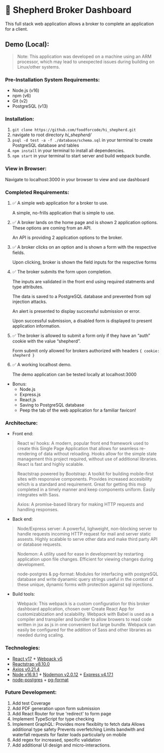 # 🚧 Shepherd Broker Dashboard

This full stack web application allows a broker to complete an application for a client.

## Demo (Local):
> Note: This application was developed on a machine using an ARM processor, which may lead to unexpected issues during building on Linux/other systems.

### Pre-Installation System Requirements:
- Node.js (v16)
- npm (v6)
- Git (v2)
- PostgreSQL (v13)

### Installation:
1. `git clone https://github.com/foodforcode/hi_shepherd.git`
2. navigate to root directory *hi_shepherd/*
3. `psql -d test -a -f ./database/schema.sql` in your terminal to create PostgreSQL database and tables
3. `npm install` in your terminal to install all dependencies.
4. `npm start` in your terminal to start server and build webpack bundle.

### View in Browser:
Navigate to localhost:3000 in your browser to view and use dashboard

### Completed Requirements:
1. ✅ A simple web application for a broker to use.

    A simple, no-frills application that is simple to use.

2. ✅ A broker lands on the home page and is shown 2 application options. These options are coming from an API.

    An API is providing 2 application options to the broker.

3. ✅ A broker clicks on an option and is shown a form with the respective fields.

    Upon clicking, broker is shown the field inputs for the respective forms

4. ✅ The broker submits the form upon completion.

    The inputs are validated in the front end using required statments and type attributes.

    The data is saved to a PostgreSQL database and prevented from sql injection attacks.

    An alert is presented to display successful submission or error.

    Upon successful submission, a disabled form is displayed to present application information.

5. ✅ The broker is allowed to submit a form only if they have an “auth” cookie with the value “shepherd”.

    Form submit only allowed for brokers authorized with headers ```{ cookie: shepherd }```

6. ✅ A working localhost demo.

    The demo application can be tested locally at localhost:3000

* Bonus:
   * Node.js
   * Express.js
   * React.js
   * Saving to PostgreSQL database
   * Peep the tab of the web application for a familiar favicon!


### Architecture:
- Front end:

> React w/ hooks: A modern, popular front end framework used to create this Single Page Application that allows for seamless re-rendering of data without reloading. Hooks allow for the simple state management this project required, without use of additional libraries. React is fast and highly scalable.


> Reactstrap powered by Bootstrap: A toolkit for building mobile-first sites with responsive components. Provides increased accesibility which is a standard and requirement. Great for getting this mvp completed in a timely manner and keep components uniform. Easily integrates with Sass.


> Axios: A promise-based library for making HTTP requests and handling responses.


- Back end:
> Node/Express server: A powerful, lighweight, non-blocking server to handle requests incoming HTTP request for mail and server static assests. Highly scalable to serve other data and make third party API or database requests.


> Nodemon: A utility used for ease in development by restarting application upon file changes. Efficient for viewing changes during development.


> node-postgres & pg-format: Modules for interfacing with postgreSQL database and write dyanamic query strings useful in the context of these unique, dynamic forms with protection against sql injections.


- Build tools:


> Webpack: This webpack is a custom configuration for this broker dashboard application, chosen over Create React App for customizabization and scalability. Webpack with Babel is used as a compiler and transpiler and bundler to allow browers to read code written in jsx as js in one convenient but large bundle. Webpack can easily be configured for the addition of Sass and other libraries as needed during scaling.

### Technologies:
* [React v17](https://reactjs.org/) + [Webpack v5](https://webpack.js.org/)
* [Reactstrap v8.10.0](https://reactstrap.github.io/)
* [Axios v0.21.4](https://www.npmjs.com/package/axios)
* [Node v16.9.1](https://nodejs.org/dist/latest-v16.x/docs/api/) + [Nodemon v2.0.12](https://www.npmjs.com/package/nodemon) + [Express v4.17.1](https://expressjs.com/)
* [node-postgres](https://www.npmjs.com/package/pg) + [pg-format](https://www.npmjs.com/package/pg-format)

### Future Development:
1. Add test Coverage
2. Add PDF generation upon form submission
3. Add React Router for true 'redirect' to form page
4. Implement TypeScript for type checking
5. Implement GraphQL:
  Provides more flexiblity to fetch data
  Allows additional type safety
  Prevents overfetching
  Limits bandwith and waterfall requests for faster loads particularly on mobile
6. Add regex for increased, specific validation
7. Add additional UI design and micro-interactions.
